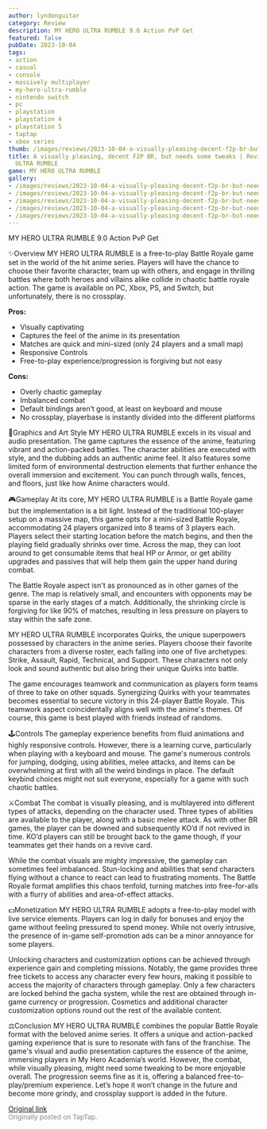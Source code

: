 ```yaml
---
author: lyndonguitar
category: Review
description: MY HERO ULTRA RUMBLE 9.0 Action PvP Get
featured: false
pubDate: 2023-10-04
tags:
- action
- casual
- console
- massively multiplayer
- my-hero-ultra-rumble
- nintendo switch
- pc
- playstation
- playstation 4
- playstation 5
- taptap
- xbox series
thumb: /images/reviews/2023-10-04-a-visually-pleasing-decent-f2p-br-but-needs-some-tweaks--review---my-hero-ultra-rumble-0.avif
title: A visually pleasing, decent F2P BR, but needs some tweaks | Review - MY HERO
  ULTRA RUMBLE
game: MY HERO ULTRA RUMBLE
gallery:
- /images/reviews/2023-10-04-a-visually-pleasing-decent-f2p-br-but-needs-some-tweaks--review---my-hero-ultra-rumble-0.avif
- /images/reviews/2023-10-04-a-visually-pleasing-decent-f2p-br-but-needs-some-tweaks--review---my-hero-ultra-rumble-1.avif
- /images/reviews/2023-10-04-a-visually-pleasing-decent-f2p-br-but-needs-some-tweaks--review---my-hero-ultra-rumble-2.avif
- /images/reviews/2023-10-04-a-visually-pleasing-decent-f2p-br-but-needs-some-tweaks--review---my-hero-ultra-rumble-3.avif
- /images/reviews/2023-10-04-a-visually-pleasing-decent-f2p-br-but-needs-some-tweaks--review---my-hero-ultra-rumble-4.avif
---
```

MY HERO ULTRA RUMBLE
9.0
Action
PvP
Get

✨Overview
MY HERO ULTRA RUMBLE is a free-to-play Battle Royale game set in the world of the hit anime series. Players will have the chance to choose their favorite character, team up with others, and engage in thrilling battles where both heroes and villains alike collide in chaotic battle royale action. The game is available on PC, Xbox, PS, and Switch, but unfortunately, there is no crossplay.


**Pros:**
- Visually captivating
- Captures the feel of the anime in its presentation
- Matches are quick and mini-sized (only 24 players and a small map)
- Responsive Controls
- Free-to-play experience/progression is forgiving but not easy


**Cons:**
- Overly chaotic gameplay
- Imbalanced combat
- Default bindings aren’t good, at least on keyboard and mouse
- No crossplay, playerbase is instantly divided into the different platforms


🎨Graphics and Art Style
MY HERO ULTRA RUMBLE excels in its visual and audio presentation. The game captures the essence of the anime, featuring vibrant and action-packed battles. The character abilities are executed with style, and the dubbing adds an authentic anime feel. It also features some limited form of environmental destruction elements that further enhance the overall immersion and excitement. You can punch through walls, fences, and floors, just like how Anime characters would.

🎮Gameplay
At its core, MY HERO ULTRA RUMBLE is a Battle Royale game but the implementation is a bit light. Instead of the traditional 100-player setup on a massive map, this game opts for a mini-sized Battle Royale, accommodating 24 players organized into 8 teams of 3 players each. Players select their starting location before the match begins, and then the playing field gradually shrinks over time. Across the map, they can loot around to get consumable items that heal HP or Armor, or get ability upgrades and passives that will help them gain the upper hand during combat.

The Battle Royale aspect isn't as pronounced as in other games of the genre. The map is relatively small, and encounters with opponents may be sparse in the early stages of a match. Additionally, the shrinking circle is forgiving for like 90% of matches, resulting in less pressure on players to stay within the safe zone.

MY HERO ULTRA RUMBLE incorporates Quirks, the unique superpowers possessed by characters in the anime series. Players choose their favorite characters from a diverse roster, each falling into one of five archetypes: Strike, Assault, Rapid, Technical, and Support. These characters not only look and sound authentic but also bring their unique Quirks into battle.

The game encourages teamwork and communication as players form teams of three to take on other squads. Synergizing Quirks with your teammates becomes essential to secure victory in this 24-player Battle Royale. This teamwork aspect coincidentally aligns well with the anime's themes. Of course, this game is best played with friends instead of randoms.

🕹Controls
The gameplay experience benefits from fluid animations and highly responsive controls. However, there is a learning curve, particularly when playing with a keyboard and mouse. The game's numerous controls for jumping, dodging, using abilities, melee attacks, and items can be overwhelming at first with all the weird bindings in place. The default keybind choices might not suit everyone, especially for a game with such chaotic battles.

⚔️Combat
The combat is visually pleasing, and is multilayered into different types of attacks, depending on the character used. Three types of abilities are available to the player, along with a basic melee attack. As with other BR games, the player can be downed and subsequently KO’d if not revived in time. KO’d players can still be brought back to the game though, if your teammates get their hands on a revive card.

While the combat visuals are mighty impressive, the gameplay can sometimes feel imbalanced. Stun-locking and abilities that send characters flying without a chance to react can lead to frustrating moments. The Battle Royale format amplifies this chaos tenfold, turning matches into free-for-alls with a flurry of abilities and area-of-effect attacks.

💵Monetization
MY HERO ULTRA RUMBLE adopts a free-to-play model with live service elements. Players can log in daily for bonuses and enjoy the game without feeling pressured to spend money. While not overly intrusive, the presence of in-game self-promotion ads can be a minor annoyance for some players.

Unlocking characters and customization options can be achieved through experience gain and completing missions. Notably, the game provides three free tickets to access any character every few hours, making it possible to access the majority of characters through gameplay. Only a few characters are locked behind the gacha system, while the rest are obtained through in-game currency or progression. Cosmetics and additional character customization options round out the rest of the available content.

⚖️Conclusion
MY HERO ULTRA RUMBLE combines the popular Battle Royale format with the beloved anime series. It offers a unique and action-packed gaming experience that is sure to resonate with fans of the franchise. The game's visual and audio presentation captures the essence of the anime, immersing players in My Hero Academia’s world. However, the combat, while visually pleasing, might need some tweaking to be more enjoyable overall. The progression seems fine as it is, offering a balanced free-to-play/premium experience. Let’s hope it won’t change in the future and become more grindy, and crossplay support is added in the future.

[Original link](https://www.taptap.io/post/6389197)<br><span style="font-size: 0.95em; color: #888;">Originally posted on TapTap.</span>